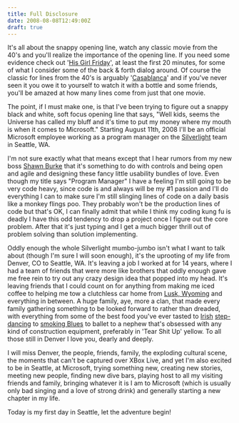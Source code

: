 ```yaml
---
title: Full Disclosure
date: 2008-08-08T12:49:00Z
draft: true
---
```


It's all about the snappy opening line, watch any classic movie from the 40's and you'll realize the importance of the opening line. If you need some evidence check out '[His Girl Friday](http://www.imdb.com/title/tt0032599/)', at least the first 20 minutes, for some of what I consider some of the back & forth dialog around. Of course the classic for lines from the 40's is arguably '[Casablanca](http://www.imdb.com/title/tt0034583/)' and if you've never seen it you owe it to yourself to watch it with a bottle and some friends, you'll be amazed at how many lines come from just that one movie.

The point, if I must make one, is that I've been trying to figure out a snappy black and white, soft focus opening line that says, "Well kids, seems the Universe has called my bluff and it's time to put my money where my mouth is when it comes to Microsoft." Starting August 11th, 2008 I'll be an official Microsoft employee working as a program manager on the [Silverlight](http://silverlight.net/default.aspx) team in Seattle, WA.

I'm not sure exactly what that means except that I hear rumors from my new boss [Shawn Burke](http://blogs.msdn.com/sburke/) that it's something to do with controls and being open and agile and designing these fancy little usability bundles of love. Even though my title says "Program Manager" I have a feeling I'm still going to be very code heavy, since code is and always will be my #1 passion and I'll do everything I can to make sure I'm still slinging lines of code on a daily basis like a monkey flings poo. They probably won't be the production lines of code but that's OK, I can finally admit that while I think my coding kung fu is deadly I have this odd tendency to drop a project once I figure out the core problem. After that it's just typing and I get a much bigger thrill out of problem solving than solution implementing.

Oddly enough the whole Silverlight mumbo-jumbo isn't what I want to talk about (though I'm sure I will soon enough), it's the uprooting of my life from Denver, CO to Seattle, WA. It's leaving a job I worked at for 14 years, where I had a team of friends that were more like brothers that oddly enough gave me free rein to try out any crazy design idea that popped into my head. It's leaving friends that I could count on for anything from making me iced coffee to helping me tow a clutchless car home from [Lusk, Wyoming](http://maps.live.com/?q=lusk%2c+wy&mkt=en-US&FORM=BYRE) and everything in between. A huge family, aye, more a clan, that made every family gathering something to be looked forward to rather than dreaded, with everything from some of the best food you've ever tasted to [Irish](http://www.flickr.com/photos/oster/183137901/) [step-dancing](http://www.flickr.com/photos/oster/25984152/) to [smoking Blues](http://www.papajuke.com/) to ballet to a nephew that's obsessed with any kind of construction equipment, preferably in 'Tear Shit Up' yellow. To all those still in Denver I love you, dearly and deeply.

I will miss Denver, the people, friends, family, the exploding cultural scene, the moments that can't be captured over XBox Live, and yet I'm also excited to be in Seattle, at Microsoft, trying something new, creating new stories, meeting new people, finding new dive bars, playing host to all my visiting friends and family, bringing whatever it is I am to Microsoft (which is usually only bad singing and a love of strong drink) and generally starting a new chapter in my life.

Today is my first day in Seattle, let the adventure begin!
